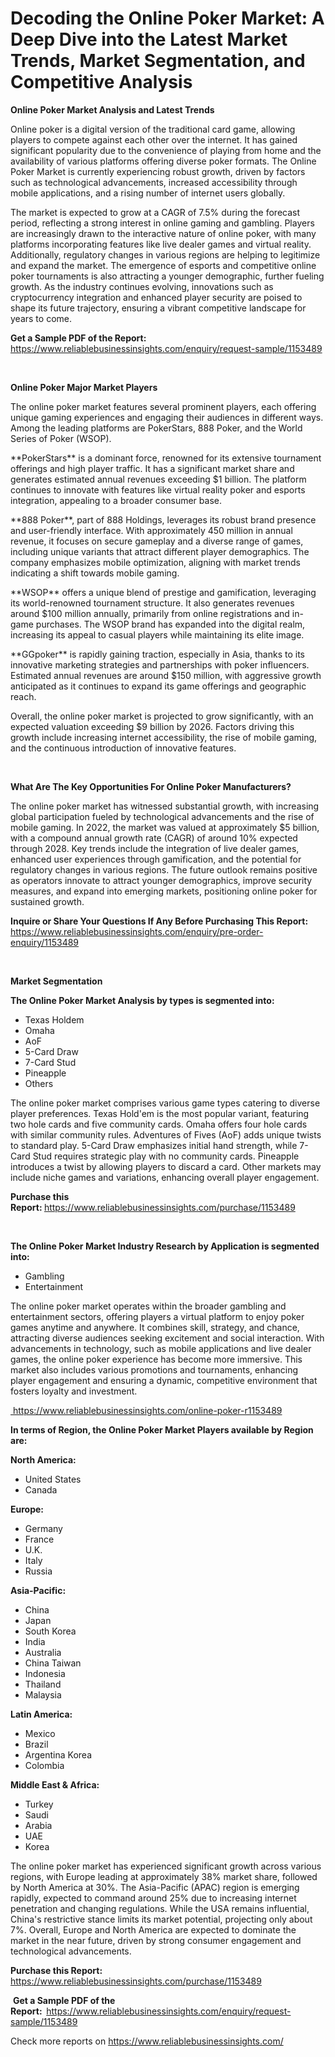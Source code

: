 <p><h1>Decoding the Online Poker Market: A Deep Dive into the Latest Market Trends, Market Segmentation, and Competitive Analysis</h1></p><p><strong>Online Poker Market Analysis and Latest Trends</strong></p>
<p><p>Online poker is a digital version of the traditional card game, allowing players to compete against each other over the internet. It has gained significant popularity due to the convenience of playing from home and the availability of various platforms offering diverse poker formats. The Online Poker Market is currently experiencing robust growth, driven by factors such as technological advancements, increased accessibility through mobile applications, and a rising number of internet users globally.</p><p>The market is expected to grow at a CAGR of 7.5% during the forecast period, reflecting a strong interest in online gaming and gambling. Players are increasingly drawn to the interactive nature of online poker, with many platforms incorporating features like live dealer games and virtual reality. Additionally, regulatory changes in various regions are helping to legitimize and expand the market. The emergence of esports and competitive online poker tournaments is also attracting a younger demographic, further fueling growth. As the industry continues evolving, innovations such as cryptocurrency integration and enhanced player security are poised to shape its future trajectory, ensuring a vibrant competitive landscape for years to come.</p></p>
<p><strong>Get a Sample PDF of the Report:&nbsp;</strong> <a href="https://www.reliablebusinessinsights.com/enquiry/request-sample/1153489?utm_campaign=2276&utm_medium=2&utm_source=Github&utm_content=ia&utm_term=10032025&utm_id=online-poker">https://www.reliablebusinessinsights.com/enquiry/request-sample/1153489</a></p>
<p>&nbsp;</p>
<p><strong>Online Poker Major Market Players</strong></p>
<p><p>The online poker market features several prominent players, each offering unique gaming experiences and engaging their audiences in different ways. Among the leading platforms are PokerStars, 888 Poker, and the World Series of Poker (WSOP).</p><p>**PokerStars** is a dominant force, renowned for its extensive tournament offerings and high player traffic. It has a significant market share and generates estimated annual revenues exceeding $1 billion. The platform continues to innovate with features like virtual reality poker and esports integration, appealing to a broader consumer base.</p><p>**888 Poker**, part of 888 Holdings, leverages its robust brand presence and user-friendly interface. With approximately 450 million in annual revenue, it focuses on secure gameplay and a diverse range of games, including unique variants that attract different player demographics. The company emphasizes mobile optimization, aligning with market trends indicating a shift towards mobile gaming.</p><p>**WSOP** offers a unique blend of prestige and gamification, leveraging its world-renowned tournament structure. It also generates revenues around $100 million annually, primarily from online registrations and in-game purchases. The WSOP brand has expanded into the digital realm, increasing its appeal to casual players while maintaining its elite image.</p><p>**GGpoker** is rapidly gaining traction, especially in Asia, thanks to its innovative marketing strategies and partnerships with poker influencers. Estimated annual revenues are around $150 million, with aggressive growth anticipated as it continues to expand its game offerings and geographic reach.</p><p>Overall, the online poker market is projected to grow significantly, with an expected valuation exceeding $9 billion by 2026. Factors driving this growth include increasing internet accessibility, the rise of mobile gaming, and the continuous introduction of innovative features.</p></p>
<p>&nbsp;</p>
<p><strong>What Are The Key Opportunities For Online Poker Manufacturers?</strong></p>
<p><p>The online poker market has witnessed substantial growth, with increasing global participation fueled by technological advancements and the rise of mobile gaming. In 2022, the market was valued at approximately $5 billion, with a compound annual growth rate (CAGR) of around 10% expected through 2028. Key trends include the integration of live dealer games, enhanced user experiences through gamification, and the potential for regulatory changes in various regions. The future outlook remains positive as operators innovate to attract younger demographics, improve security measures, and expand into emerging markets, positioning online poker for sustained growth.</p></p>
<p><strong>Inquire or Share Your Questions If Any Before Purchasing This Report:</strong> <a href="https://www.reliablebusinessinsights.com/enquiry/pre-order-enquiry/1153489?utm_campaign=2276&utm_medium=2&utm_source=Github&utm_content=ia&utm_term=10032025&utm_id=online-poker">https://www.reliablebusinessinsights.com/enquiry/pre-order-enquiry/1153489</a></p>
<p>&nbsp;</p>
<p><strong>Market Segmentation</strong></p>
<p><strong>The Online Poker Market Analysis by types is segmented into:</strong></p>
<p><ul><li>Texas Holdem</li><li>Omaha</li><li>AoF</li><li>5-Card Draw</li><li>7-Card Stud</li><li>Pineapple</li><li>Others</li></ul></p>
<p><p>The online poker market comprises various game types catering to diverse player preferences. Texas Hold'em is the most popular variant, featuring two hole cards and five community cards. Omaha offers four hole cards with similar community rules. Adventures of Fives (AoF) adds unique twists to standard play. 5-Card Draw emphasizes initial hand strength, while 7-Card Stud requires strategic play with no community cards. Pineapple introduces a twist by allowing players to discard a card. Other markets may include niche games and variations, enhancing overall player engagement.</p></p>
<p><strong>Purchase this Report:&nbsp;</strong><a href="https://www.reliablebusinessinsights.com/purchase/1153489?utm_campaign=2276&utm_medium=2&utm_source=Github&utm_content=ia&utm_term=10032025&utm_id=online-poker">https://www.reliablebusinessinsights.com/purchase/1153489</a></p>
<p>&nbsp;</p>
<p><strong>The Online Poker Market Industry Research by Application is segmented into:</strong></p>
<p><ul><li>Gambling</li><li>Entertainment</li></ul></p>
<p><p>The online poker market operates within the broader gambling and entertainment sectors, offering players a virtual platform to enjoy poker games anytime and anywhere. It combines skill, strategy, and chance, attracting diverse audiences seeking excitement and social interaction. With advancements in technology, such as mobile applications and live dealer games, the online poker experience has become more immersive. This market also includes various promotions and tournaments, enhancing player engagement and ensuring a dynamic, competitive environment that fosters loyalty and investment.</p></p>
<p><a href="https://www.reliablebusinessinsights.com/online-poker-r1153489?utm_campaign=2276&utm_medium=2&utm_source=Github&utm_content=ia&utm_term=10032025&utm_id=online-poker">&nbsp;https://www.reliablebusinessinsights.com/online-poker-r1153489</a></p>
<p><strong>In terms of Region, the Online Poker Market Players available by Region are:</strong></p>
<p>
    <p> <strong> North America: </strong>
        <ul>
            <li>United States</li>
            <li>Canada</li>
        </ul>
        </p> 
    <p> <strong> Europe: </strong>
        <ul>
            <li>Germany</li>
            <li>France</li>
            <li>U.K.</li>
            <li>Italy</li>
            <li>Russia</li>
        </ul>
        </p> 
    <p> <strong> Asia-Pacific: </strong>
        <ul>
            <li>China</li>
            <li>Japan</li>
            <li>South Korea</li>
            <li>India</li>
            <li>Australia</li>
            <li>China Taiwan</li>
            <li>Indonesia</li>
            <li>Thailand</li>
            <li>Malaysia</li>
        </ul>
        </p> 
    <p> <strong> Latin America: </strong>
        <ul>
            <li>Mexico</li>
            <li>Brazil</li>
            <li>Argentina Korea</li>
            <li>Colombia</li>
        </ul>
        </p> 
    <p> <strong> Middle East & Africa: </strong>
        <ul>
            <li>Turkey</li>
            <li>Saudi</li>
            <li>Arabia</li>
            <li>UAE</li>
            <li>Korea</li>
        </ul>
    </p>
    </p>
<p><p>The online poker market has experienced significant growth across various regions, with Europe leading at approximately 38% market share, followed by North America at 30%. The Asia-Pacific (APAC) region is emerging rapidly, expected to command around 25% due to increasing internet penetration and changing regulations. While the USA remains influential, China's restrictive stance limits its market potential, projecting only about 7%. Overall, Europe and North America are expected to dominate the market in the near future, driven by strong consumer engagement and technological advancements.</p></p>
<p><strong>Purchase this Report: </strong><a href="https://www.reliablebusinessinsights.com/purchase/1153489?utm_campaign=2276&utm_medium=2&utm_source=Github&utm_content=ia&utm_term=10032025&utm_id=online-poker">https://www.reliablebusinessinsights.com/purchase/1153489</a></p>
<p>&nbsp;<strong>Get a Sample PDF of the Report:&nbsp;&nbsp;</strong><a href="https://www.reliablebusinessinsights.com/enquiry/request-sample/1153489?utm_campaign=2276&utm_medium=2&utm_source=Github&utm_content=ia&utm_term=10032025&utm_id=online-poker">https://www.reliablebusinessinsights.com/enquiry/request-sample/1153489</a></p>
<p><strong></strong></p>
<p>Check more reports on <a href="https://www.reliablebusinessinsights.com/?utm_campaign=2276&utm_medium=2&utm_source=Github&utm_content=ia&utm_term=10032025&utm_id=online-poker">https://www.reliablebusinessinsights.com/</a></p>